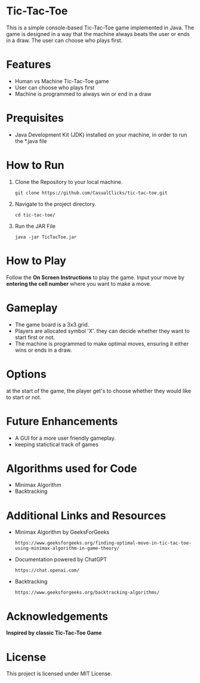 # Tic-Tac-Toe
This is a simple console-based Tic-Tac-Toe game implemented in Java. The game is designed in a way that the machine always beats the user or ends in a draw. The user can choose who plays first.


# Features
<ul>
  <li>Human vs Machine Tic-Tac-Toe game</li>
  <li>User can choose who plays first</li>
  <li>Machine is programmed to always win or end in a draw</li>
</ul>

# Prequisites
<ul>
  <li>Java Development Kit (JDK) installed on your machine, in order to run the *.java file</li>
</ul>


# How to Run
<ol>
  <li>
    Clone the Repository to your local machine.
    
    git clone https://github.com/CasualClicks/tic-tac-toe.git
  </li>
  <li>
    Navigate to the project directory.

    cd tic-tac-toe/
  </li>
  <li>
    Run the JAR File

    java -jar TicTacToe.jar
  </li>
</ol>

# How to Play
Follow the __On Screen Instructions__ to play the game. Input your move by **entering the cell number** where you want to make a move.

# Gameplay
<ul>
  <li>
    The game board is a 3x3 grid.
  </li>
  <li>
    Players are allocated symbol 'X'. they can decide whether they want to start first or not.
  </li>
  <li>
    The machine is programmed to make optimal moves, ensuring it either wins or ends in a draw.
  </li>
</ul>

# Options
at the start of the game, the player get's to choose whether they would like to start or not.

# Future Enhancements
<ul>
  <li>
    A GUI for a more user friendly gameplay.
  </li>
  <li>
    keeping statictical track of games
  </li>
</ul>

# Algorithms used for Code
<ul>
  <li>
    Minimax Algorithm
  </li>
  <li>
    Backtracking
  </li>
</ul>

# Additional Links and Resources
<ul>
  <li>
    Minimax Algorithm by GeeksForGeeks

    https://www.geeksforgeeks.org/finding-optimal-move-in-tic-tac-toe-using-minimax-algorithm-in-game-theory/
  </li>
  <li>
    Documentation powered by ChatGPT

    https://chat.openai.com/
  </li>
  <li>
    Backtracking

    https://www.geeksforgeeks.org/backtracking-algorithms/
  </li>
</ul>

# Acknowledgements
__Inspired by classic Tic-Tac-Toe Game__

# License
This project is licensed under MIT License.


